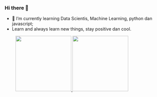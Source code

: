 ### Hi there 👋

- 🌱 I’m currently learning Data Scientis, Machine Learning, python dan javascript;
- Learn and always learn new things, stay positive dan cool.

<div style="display: flex; justify-content: space-around; align-items: center;">
    <a href="https://github.com/Z4nR">
  <img height="180em" src="https://github-readme-stats-eight-theta.vercel.app/api?username=melinadwisafitri&show_icons=true&theme=algolia&include_all_commits=true&count_private=true"/>
 <img height="180em" src="https://github-readme-stats-eight-theta.vercel.app/api/top-langs/?username=melinadwisafitri&layout=compact&langs_count=8&theme=algolia"/>
</a>
<div>

<!--
**melinadwisafitri/melinadwisafitri** is a ✨ _special_ ✨ repository because its `README.md` (this file) appears on your GitHub profile.

Here are some ideas to get you started:

- 🔭 I’m currently working on ...
- 🌱 I’m currently learning ...
- 👯 I’m looking to collaborate on ...
- 🤔 I’m looking for help with ...
- 💬 Ask me about ...
- 📫 How to reach me: ...
- 😄 Pronouns: ...
- ⚡ Fun fact: ...
-->
